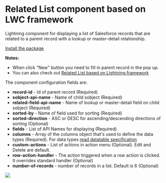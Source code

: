 # Related List component based on LWC framework
Lightning component for displaying a list of Salesforce records that are related to a parent record with a lookup or master-detail relationship.

[Install the package](https://login.salesforce.com/packaging/installPackage.apexp?p0=04t6F000003zHCnQAM)

**Notes:**
- When click "New" button you need to fill in parent record in the pop up.
- You can also check out [Related List based on Lightning framework](https://github.com/artyom-bazyk/singleRelatedList)

The component configuration fields are:
- **record-id** - Id of parent record (Required)
- **sobject-api-name** - Name of child sobject (Required)
- **related-field-api-name** - Name of lookup or master-detail field on child sobject (Required)
- **sorted-by** - Name of field used for sorting (Required)
- **sorted-direction** -  ASC or DESC for ascending/descending directions of sorting (Optional)
- **fields** - List of API Names for displaying (Required)
- **columns** - Array of the columns object that's used to define the data types (Required). For data types [read datatable specification](https://developer.salesforce.com/docs/component-library/bundle/lightning-datatable/documentation) 
- **custom-actions** - List of actions in action menu (Optional). Edit and Delete are default.
- **row-action-handler** - The action triggered when a row action is clicked. It overrides standard handler (Optional)
- **number-of-records** - number of records in a list. Default is 6 (Optional)

![](relatedList.gif)
